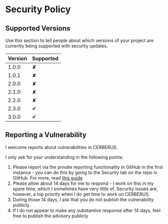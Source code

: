 # Security Policy

## Supported Versions

Use this section to tell people about which versions of your project are
currently being supported with security updates.

| Version | Supported          |
| ------- | ------------------ |
| 1.0.0   | ✘ |
| 1.0.1   | ✘ |
| 2.0.0   | ✘ |
| 2.1.0   | ✘ |
| 2.2.0   | ✘ |
| 2.3.0   | ✔ |
| 3.0.0   | ✔ |

## Reporting a Vulnerability

I welcome reports about vulnerabilities in CERBERUS.

I only ask for your understanding in the following points:

1. Please report via the private reporting functionality in GitHub in the first instance - you can do this by going to the Security tab on the repo in GitHub. For more, read [this guide](https://docs.github.com/en/code-security/security-advisories/guidance-on-reporting-and-writing-information-about-vulnerabilities/privately-reporting-a-security-vulnerability)
2. Please allow about 14 days for me to respond - I work on this in my spare time, which I sometimes have very little of. Security issues are, however, a top priority when I do get time to work on CERBERUS.
3. During those 14 days, I ask that you do not publish the vulnerability publicly.
4. If I do not appear to make any substantive response after 14 days, feel free to publish the advisory publicly
